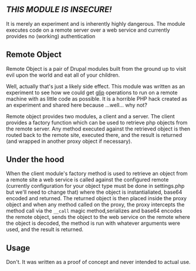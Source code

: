 ## _THIS MODULE IS INSECURE!_ ##

It is merely an experiment and is inherently highly dangerous.  The module executes code on a remote server over a web service and currently provides no (working) authentication 

## Remote Object ##

Remote Object is a pair of Drupal modules built from the ground up to visit evil upon the world and eat all of your children.

Well, actually that's just a likely side effect.  This module was written as an experiment to see how we could get [glip](https://github.com/patrikf/glip) operations to run on a remote machine with as little code as possible.  It is a horrible PHP hack created as an experiment and shared here because ...well... why not?


Remote object provides two modules, a client and a server.  The client provides a factory function which can be used to retrieve php objects from the remote server.  Any method executed against the retrieved object is then routed back to the remote site, executed there, and the result is returned (and wrapped in another proxy object if necessary).

## Under the hood ##

When the client module's factory method is used to retrieve an object from a remote site a web service is called against the configured remote (currently configuration for your object type must be done in settings.php but we'll need to change that) where the object is instantialiated, base64 encoded and returned.  The returned object is then placed inside the proxy object and when any method called on the proxy, the proxy intercepts the method call via the `__call` magic method,serializes and base64 encodes the remote object, sends the object to the web service on the remote where the object is decoded, the method is run with whatever arguments were used, and the result is returned.

## Usage ##

Don't.  It was written as a proof of concept and never intended to actual use.
